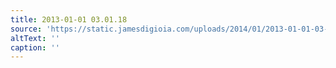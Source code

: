```yaml
---
title: 2013-01-01 03.01.18
source: 'https://static.jamesdigioia.com/uploads/2014/01/2013-01-01-03-01-18-scaled.jpg'
altText: ''
caption: ''
---
```


